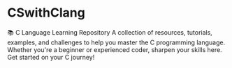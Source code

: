 # CSwithClang
📚 C Language Learning Repository A collection of resources, tutorials, examples, and challenges to help you master the C programming language. Whether you're a beginner or experienced coder, sharpen your skills here. Get started on your C journey!

